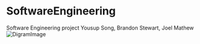 # SoftwareEngineering
Software Engineering project Yousup Song, Brandon Stewart, Joel Mathew
![DigramImage](https://github.com/Youssup/SoftwareEngineering/assets/157427495/c929f203-15dd-46b1-a376-c4606df8a9c6)
